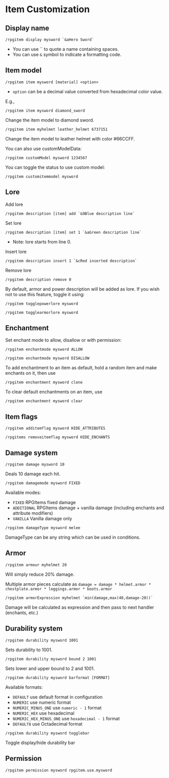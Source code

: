 # Item Customization

## Display name

```
/rpgitem display mysword `&aHero Sword`
```

* You can use \`\` to quote a name containing spaces.
* You can use `&` symbol to indicate a formatting code.

## Item model

```
/rpgitem item mysword [material] <option>
```

* `option` can be a decimal value converted from hexadecimal color value.

E.g.,

```
/rpgitem item mysword diamond_sword
```

Change the item model to diamond sword.

```
/rpgitem item myhelmet leather_helmet 6737151
```

Change the item model to leather helmet with color #66CCFF.

You can also use customModelData:

```
/rpgitem customModel mysword 1234567
```

You can toggle the status to use custom model:

```
/rpgitem customitemmodel mysword
```

## Lore

Add lore

```
/rpgitem description [item] add `&9Blue description line`
```

Set lore

```
/rpgitem description [item] set 1 `&aGreen description line`
```

* Note: lore starts from line 0.

Insert lore

```
/rpgitem description insert 1 `&cRed inserted description`
```

Remove lore

```
/rpgitem description remove 0
```

By default, armor and power description will be added as lore. If you wish not to use this feature, toggle it using:

```
/rpgitem togglepowerlore mysword
```

```
/rpgitem togglearmorlore mysword
```

## Enchantment

Set enchant mode to allow, disallow or with permission:

```
/rpgitem enchantmode mysword ALLOW
```

```
/rpgitem enchantmode mysword DISALLOW
```

To add enchantment to an item as default, hold a random item and make enchants on it, then use

```
/rpgitem enchantment mysword clone
```

To clear default enchantments on an item, use

```
/rpgitem enchantment mysword clear
```

## Item flags

```
/rpgitem additemflag mysword HIDE_ATTRIBUTES
```

```
/rpgitems removeitemflag mysword HIDE_ENCHANTS
```

## Damage system

```
/rpgitem damage mysword 10
```

Deals 10 damage each hit.

```
/rpgitem damagemode mysword FIXED
```

Available modes:

- `FIXED` RPGItems fixed damage
- `ADDITIONAL` RPGItems damage + vanilla damage (including enchants and attribute modifiers)
- `VANILLA` Vanilla damage only

```
/rpgitem damageType mysword melee
```

DamageType can be any string which can be used in conditions.

## Armor

```
/rpgitem armour myhelmet 20
```

Will simply reduce 20% damage.

Multiple armor pieces calculate as `damage = damage * helmet.armor * chestplate.armor * leggings.armor * boots.armor`

```
/rpgitem armorExpression myhelmet `min(damage,max(40,damage-20))`
```

Damage will be calculated as expression and then pass to next handler (enchants, etc.)

## Durability system

```
/rpgitem durability mysword 1001
```

Sets durability to 1001.

```
/rpgitem durability mysword bound 2 1001
```

Sets lower and upper bound to 2 and 1001.

```
/rpgitem durability mysword barformat [FORMAT]
```

Available formats:

- `DEFAULT` use default format in configuration
- `NUMERIC` use numeric format
- `NUMERIC_MINUS_ONE` use `numeric - 1` format
- `NUMERIC_HEX` use hexadecimal
- `NUMERIC_HEX_MINUS_ONE` use `hexadecimal - 1` format
- `DEFAULT8` use Octadecimal format

```
/rpgitem durability mysword togglebar
```

Toggle display/hide durability bar

## Permission

```
/rpgitem permission mysword rpgitem.use.mysword
```

